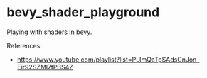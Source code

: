 # bevy_shader_playground

Playing with shaders in bevy.

References:

- <https://www.youtube.com/playlist?list=PLImQaTpSAdsCnJon-Eir92SZMl7tPBS4Z>
